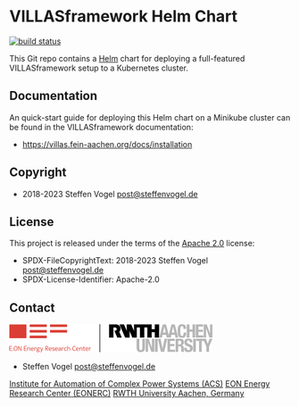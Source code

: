 # VILLASframework Helm Chart

[![build status](https://git.rwth-aachen.de/acs/public/villas/chart/badges/master/pipeline.svg)](https://git.rwth-aachen.de/acs/public/villas/chart/-/pipelines/)

This Git repo contains a [Helm](https://helm.sh/) chart for deploying a full-featured VILLASframework setup to a Kubernetes cluster.

## Documentation

An quick-start guide for deploying this Helm chart on a Minikube cluster can be found in the VILLASframework documentation:

- https://villas.fein-aachen.org/docs/installation

## Copyright

- 2018-2023 Steffen Vogel <post@steffenvogel.de>

## License

This project is released under the terms of the [Apache 2.0](LICENSE) license:

- SPDX-FileCopyrightText: 2018-2023 Steffen Vogel <post@steffenvogel.de>
- SPDX-License-Identifier: Apache-2.0

## Contact

[![EONERC ACS Logo](doc/pictures/eonerc_logo.png)](http://www.acs.eonerc.rwth-aachen.de)

- Steffen Vogel <post@steffenvogel.de>

[Institute for Automation of Complex Power Systems (ACS)](http://www.acs.eonerc.rwth-aachen.de)
[EON Energy Research Center (EONERC)](http://www.eonerc.rwth-aachen.de)
[RWTH University Aachen, Germany](http://www.rwth-aachen.de)
